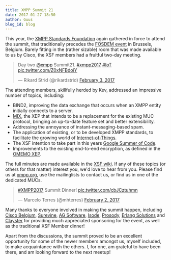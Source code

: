 ```yaml
---
title: XMPP Summit 21
date: 2017-01-27 18:50
author: Guus
blog_id: blog
---
```


This year, the [XMPP Standards Foundation](https://xmpp.org/) again gathered in force to attend the summit, that traditionally precedes the [FOSDEM event](https://fosdem.org/2017/) in Brussels, Belgium. Barely fitting in the (rather sizable) room that was made available to us by Cisco, the XSF members had a fruitful two-day meeting. 

<blockquote class="twitter-tweet tw-align-center" data-lang="en"><p lang="en" dir="ltr">Day two <a href="https://twitter.com/xmpp">@xmpp</a> Summit21. <a href="https://twitter.com/hashtag/xmpp2017?src=hash">#xmpp2017</a> <a href="https://twitter.com/hashtag/IoT?src=hash">#IoT</a> <a href="https://t.co/Z0xNFBdoiY">pic.twitter.com/Z0xNFBdoiY</a></p>&mdash; Rikard Strid (@rikardstrid) <a href="https://twitter.com/rikardstrid/status/827444126962561024">February 3, 2017</a></blockquote>
<script async src="//platform.twitter.com/widgets.js" charset="utf-8"></script>

The attending members, skillfully herded by Kev, addressed an impressive number of topics, including:

* BIND2, improving the data exchange that occurs when an XMPP entity initially connects to a server.
* [MIX](http://xmpp.org/extensions/xep-0369.html), the XEP that intends to be a replacement for the existing MUC protocol, bringing an up-to-date feature set and better extensibility.
* Addressing the annoyance of instant-messaging-based spam.
* The application of existing, or to be developed XMPP standards, to facilitate the growing world of [Internet-of-Things](https://wiki.xmpp.org/web/IoT_SIG).
* The XSF intention to take part in this years [Google Summer of Code](https://summerofcode.withgoogle.com/).
* Improvements to the existing end-to-end encryption, as defined in the [OMEMO XEP](https://xmpp.org/extensions/xep-0384.html).

The full minutes are made available in the [XSF wiki](https://wiki.xmpp.org/web/Summit_21_minutes). If any of these topics (or others for that matter) interest you, we'd love to hear from you. Please find us at [xmpp.org](https://xmpp.org), use the mailinglists to contact us, or find us in one of the dedicated MUCs.

<blockquote class="twitter-tweet tw-align-center" data-lang="en"><p lang="en" dir="ltr"><a href="https://twitter.com/hashtag/XMPP2017?src=hash">#XMPP2017</a> Summit Dinner! <a href="https://t.co/cbJCztuhmn">pic.twitter.com/cbJCztuhmn</a></p>&mdash; Marcelo Terres (@mhterres) <a href="https://twitter.com/mhterres/status/827225714000797696">February 2, 2017</a></blockquote>
<script async src="//platform.twitter.com/widgets.js" charset="utf-8"></script>

Many thanks to everyone involved in making the summit happen, including [Cisco Belgium](http://www.cisco.be/), [Surevine](https://www.surevine.com/), [AG Software](https://www.ag-software.net/), [Isode](https://www.isode.com/), [Prosody](https://prosody.im/), [Erlang Solutions](https://www.erlang-solutions.com/) and [Clayster](http://www.clayster.com/) for providing much appreciated sponsoring for the event, as well as the traditional XSF Member dinner!

Apart from the discussions, the summit proved to be an excellent opportunity for some of the newer members amongst us, myself included, to make acquaintance with the others. I, for one, am grateful to have been there, and am looking forward to the next meetup!
